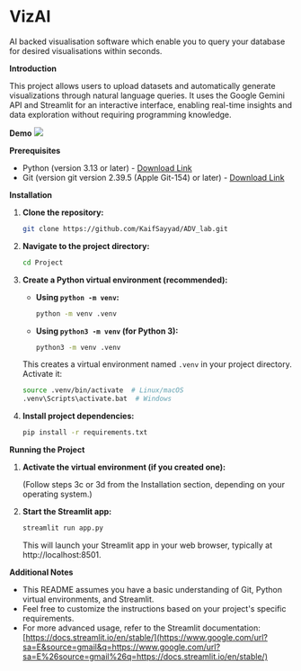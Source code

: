 # VizAI
AI backed visualisation software which enable you to query your database for desired visualisations within seconds.

**Introduction**

This project allows users to upload datasets and automatically generate visualizations through natural language queries. It uses the Google Gemini API and Streamlit for an interactive interface, enabling real-time insights and data exploration without requiring programming knowledge.

**Demo**
![](https://github.com/KaifSayyad/ADV_lab/blob/main/Project/demo/demo.gif)

**Prerequisites**

  * Python (version 3.13 or later) - [Download Link](https://www.google.com/url?sa=E&source=gmail&q=https://www.python.org/downloads/)
  * Git (version git version 2.39.5 (Apple Git-154) or later) - [Download Link](https://www.google.com/url?sa=E&source=gmail&q=https://www.google.com/url?sa=E%26source=gmail%26q=https://git-scm.com/downloads)

**Installation**

1.  **Clone the repository:**

    ```bash
    git clone https://github.com/KaifSayyad/ADV_lab.git
    ```

2.  **Navigate to the project directory:**

    ```bash
    cd Project
    ```

3.  **Create a Python virtual environment (recommended):**

      - **Using `python -m venv`:**

        ```bash
        python -m venv .venv
        ```

      - **Using `python3 -m venv` (for Python 3):**

        ```bash
        python3 -m venv .venv
        ```

    This creates a virtual environment named `.venv` in your project directory. Activate it:

    ```bash
    source .venv/bin/activate  # Linux/macOS
    .venv\Scripts\activate.bat  # Windows
    ```

4.  **Install project dependencies:**

    ```bash
    pip install -r requirements.txt
    ```

**Running the Project**

1.  **Activate the virtual environment (if you created one):**

    (Follow steps 3c or 3d from the Installation section, depending on your operating system.)

2.  **Start the Streamlit app:**

    ```bash
    streamlit run app.py
    ```

    This will launch your Streamlit app in your web browser, typically at http://localhost:8501.

**Additional Notes**

  * This README assumes you have a basic understanding of Git, Python virtual environments, and Streamlit.
  * Feel free to customize the instructions based on your project's specific requirements.
  * For more advanced usage, refer to the Streamlit documentation: [https://docs.streamlit.io/en/stable/](https://www.google.com/url?sa=E&source=gmail&q=https://www.google.com/url?sa=E%26source=gmail%26q=https://docs.streamlit.io/en/stable/)
